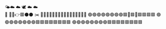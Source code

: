 🌤️☁️     ☁️        🕊️
         ☁️    ☁️         
🌳            🧑‍🌾👉🟥⚫⚫   ✂️
🌿🌿🌿🌿🌿🌿🌿🌿🌿🌿🌿🌿🌿🌿🌿🌿
🟢🟢🟢🟢🟢🟢🟢🟢🟩🌼🟩🌸🟩🟩🟩🟩
🟢🟢🟢🟢🟢🟢🟢🟢🟩🟩🟩🟩🟩🟩🟩🟩
🟢🟢🟢🟢🟢🟢🟢🟢🟩🟩🟩🟩🟩🟩🟩🟩

